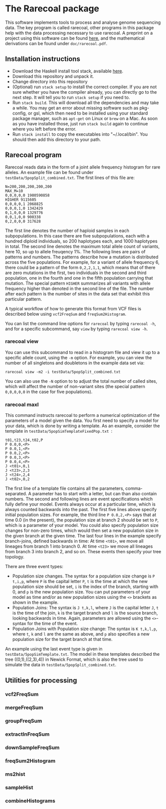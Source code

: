 # The Rarecoal package
This software implements tools to process and analyse genome sequencing data. The key program is called rarecoal, other programs in this package help with the data processing necessary to use rarecoal. A preprint on a project using this software can be found [here](http://biorxiv.org/content/early/2015/07/17/022723), and the mathematical derivations can be found under `doc/rarecoal.pdf`.

## Installation instructions
* Download the Haskell install tool stack, available [here](https://github.com/commercialhaskell/stack).
* Download this repository and unpack it.
* Change directory into this repository
* (Optional) run `stack setup` to install the correct compiler. If you are not sure whether you have the compiler already, you can directly go to the next step. It will tell you to run `stack setup` if you need to.
* Run `stack build`. This will download all the dependencies and may take a while. You may get an error about missing software such as pkg-config, or gsl, which then need to be installed using your standard package manager, such as `apt-get` on Linux or `brew` on a Mac. As soon as you have installed those, just run `stack build` again to continue where you left before the error.
* Run `stack install` to copy the executables into "~/.local/bin". You should then add this directory to your path.

## Rarecoal program
Rarecoal reads data in the form of a joint allele frequency histogram for rare alleles. An example file can be found under `testData/5popSplit_combined.txt`. The first lines of this file are:

    N=200,200,200,200,200
    MAX_M=10
    0,0,0,0,0 1980590858
    HIGHER 9115605
    0,0,0,0,1 2068825
    0,0,0,1,0 1342429
    0,1,0,0,0 1329776
    0,0,1,0,0 900338
    0,2,0,0,0 317628

The first line denotes the number of haploid samples in each subpopulations. In this case there are five subpopulations, each with a hundred diploid individuals, so 200 haplotypes each, and 1000 haplotypes in total. The second line denotes the maximum total allele count of variants, here 10, so up to allele freuqency 1%. The following lines are pairs of patterns and numbers. The patterns describe how a mutation is distributed across the five populations. For example, for a variant of allele frequency 6, there could be a pattern of the form `0,2,2,1,1`, which means that of there are zero mutations in the first, two individuals in the second and third population, one in the fourth and one in the fifth population carrying that mutation. The special pattern `HIGHER` summarizes all variants with allele frequency higher than denoted in the second line of the file. The number after each pattern is the number of sites in the data set that exhibit this particular pattern.

A typical workflow of how to generate this format from VCF files is described below using `vcf2FreqSum` and `freqSum2Histogram`.

You can list the command line options for `rarecoal` by typing `rarecoal -h`, and for a specific subcommand, say `view` by typing `rarecoal view -h`.

### rarecoal view
You can use this subcommand to read in a histogram file and view it up to a specific allele count, using the `-m` option. For example, you can view the number of all singletons and doubletons in the example data set via:

    rarecoal view -m2 -i testData/5popSplit_combined.txt

You can also use the `-N` option to to adjust the total number of called sites, which will affect the number of non-variant sites (the special pattern `0,0,0,0,0` in the case for five populations).

### rarecoal maxl
This command instructs rarecoal to perform a numerical optimization of the parameters of a model given the data. You first need to specify a model for your data, which is done by writing a template. As an example, consider the template in `testData/5popSimTemplateFixedPop.txt `:

    t01,t23,t24,t02,P
    P 0.0,0,<P>
    P 0.0,1,<P>
    P 0.0,2,<P>
    P 0.0,3,<P>
    P 0.0,4,<P>
    J <t01>,0,1
    J <t23>,2,3
    J <t24>,2,4
    J <t02>,0,2

The first line of a template file contains all the parameters, comma-separated. A parameter has to start with a letter, but can than also contain numbers. The second and following lines are event specifications which fully define your model. Events always occur at a particular time, which is always counted backwards into the past. The first five lines above specify initial population sizes. For example, the third line `P 0.0,2,<P>` says that at time 0.0 (in the present), the population size at branch 2 should be set to `P`, which is a parameter of your model. You could also specify population size changes for non-zero times, which would then set a new population size in the given branch at the given time. The last four lines in the example specify branch-joins, defined backwards in time: At time `<t01>`, we move all lineages from branch 1 into branch 0. At time `<t23>` we move all lineages from branch 3 into branch 2, and so on. These events then specify your tree topology.

There are three event types:

* Population size changes. The syntax for a population size change is `P t,i,p`, where `P` is the capital letter `P`, `t` is the time at which the new population size should be set, `i` is the index of the branch, starting with 0, and `p` is the new population size. You can put parameters of your model as time and/or as new population sizes using the `<>` brackets as shown in the example.
* Population Joins: The syntax is `J t,k,l`, where `J` is the capital letter `J`, `t` is the time of the join, `k` is the target branch and `l` is the source branch, looking backwards in time. Again, parameters are allowed using the `<>`-syntax for the time of the event.
* Population Joins with Population size change: The syntax is `K t,k,l,p`, where `t`, `k` and `l` are the same as above, and `p` also specifies a new population size for the target branch at that time.

An example using the last event type is given in `testData/5popSimTemplate.txt`. The model in these templates described the tree ((0,1),((2,3),4)) in Newick Format, which is also the tree used to simulate the data in `testData/5popSplit_combined.txt`.




## Utilities for processing

### vcf2FreqSum

### mergeFreqSum

### groupFreqSum

### extractInFreqSum

### downSampleFreqSum

### freqSum2Histogram

### ms2hist

### sampleHist

### combineHistograms